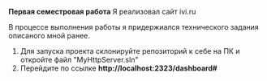 **Первая семестровая работа**
Я реализовал сайт ivi.ru

В процессе выполнения работы я придержиался технического задания описаного мной ранее. 

1) Для запуска проекта склонируйте репозиторий к себе на ПК и откройте файл "MyHttpServer.sln"
2) Перейдите по ссылке **http://localhost:2323/dashboard#**
